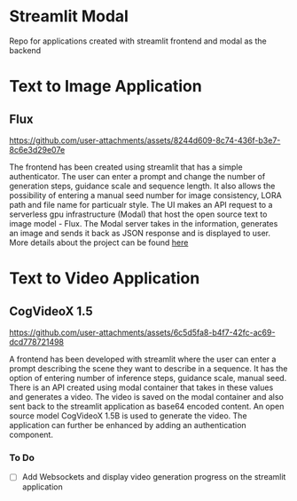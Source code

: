 # Streamlit Modal
Repo for applications created with streamlit frontend and modal as the backend

# Text to Image Application

## Flux
https://github.com/user-attachments/assets/8244d609-8c74-436f-b3e7-8c6e3d29e07e

The frontend has been created using streamlit that has a simple authenticator. The user can enter a prompt and change the number of generation steps, guidance scale and sequence length. It also allows the possibility of entering a manual seed number for image consistency, LORA path and file name for particualr style. The UI makes an API request to a serverless gpu infrastructure (Modal) that host the open source text to image model - Flux. The Modal server takes in the information, generates an image and sends it back as JSON response and is displayed to user. More details about the project can be found [here](https://medium.com/@avishekpaul31/how-to-create-web-applications-with-gpu-serverless-infrastructure-35eff89c74ed)

# Text to Video Application 

## CogVideoX 1.5 
https://github.com/user-attachments/assets/6c5d5fa8-b4f7-42fc-ac69-dcd778721498

A frontend has been developed with streamlit where the user can enter a prompt describing the scene they want to describe in a sequence. It has the option of entering number of inference steps, guidance scale, manual seed. There is an API created using modal container that takes in these values and generates a video. The video is saved on the modal container and also sent back to the streamlit application as base64 encoded content. An open source model CogVideoX 1.5B is used to generate the video. The application can further be enhanced by adding an authentication component.

### To Do
- [ ] Add Websockets and display video generation progress on the streamlit application
